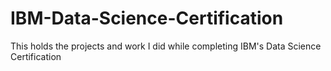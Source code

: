 # IBM-Data-Science-Certification
This holds the projects and work I did while completing IBM's Data Science Certification
